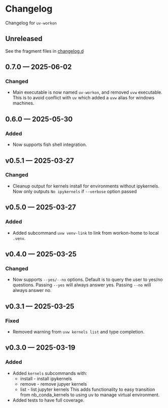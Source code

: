 <!-- markdownlint-disable MD024 -->
<!-- markdownlint-disable MD013 -->
<!-- prettier-ignore-start -->
# Changelog

Changelog for `uv-workon`

## Unreleased

[changelog.d]: https://github.com/usnistgov/uv-workon/tree/main/changelog.d

See the fragment files in [changelog.d]
<!-- prettier-ignore-end -->

<!-- markdownlint-enable MD013 -->

<!-- scriv-insert-here -->

## 0.7.0 — 2025-06-02

### Changed

- Main executable is now named `uv-workon`, and removed `uvw` executable. This
  is to avoid conflict with `uv` which added a `uvw` alias for windows machines.

## 0.6.0 — 2025-05-30

### Added

- Now supports fish shell integration.

## v0.5.1 — 2025-03-27

### Changed

- Cleanup output for kernels install for environments without ipykernels. Now
  only outputs `No ipykernels` if `--verbose` option passed

## v0.5.0 — 2025-03-27

### Added

- Added subcommand `uvw venv-link` to link from workon-home to local `.venv`.

## v0.4.0 — 2025-03-25

### Changed

- Now supports `--yes/--no` options. Default is to query the user to yes/no
  questions. Passing `--yes` will always answer yes. Passing `--no` will always
  answer no.

## v0.3.1 — 2025-03-25

### Fixed

- Removed warning from `uvw kernels list` and type completion.

## v0.3.0 — 2025-03-19

### Added

- Added `kernels` subcommands with:
  - install - install ipykernels
  - remove - remove jupyer kernels
  - list - list jupyter kernels This adds functionality to easy transition from
    nb_conda_kernels to using uv to manage virtual environment.
- Added tests to have full coverage.
